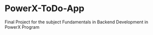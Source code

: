 # PowerX-ToDo-App
Final Project for the subject Fundamentals in Backend Development in PowerX Program
